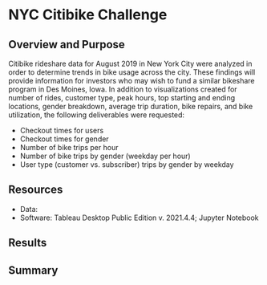 # NYC Citibike Challenge
## Overview and Purpose
Citibike rideshare data for August 2019 in New York City were analyzed in order to determine trends in bike usage across the city.  These findings will provide information for investors who may wish to fund a similar bikeshare program in Des Moines, Iowa. In addition to visualizations created for number of rides, customer type, peak hours, top starting and ending locations, gender breakdown, average trip duration, bike repairs, and bike utilization, the following deliverables were requested:
  - Checkout times for users
  - Checkout times for gender
  - Number of bike trips per hour
  - Number of bike trips by gender (weekday per hour)
  - User type (customer vs. subscriber) trips by gender by weekday

## Resources
- Data: 
- Software: Tableau Desktop Public Edition v. 2021.4.4; Jupyter Notebook

## Results


## Summary
